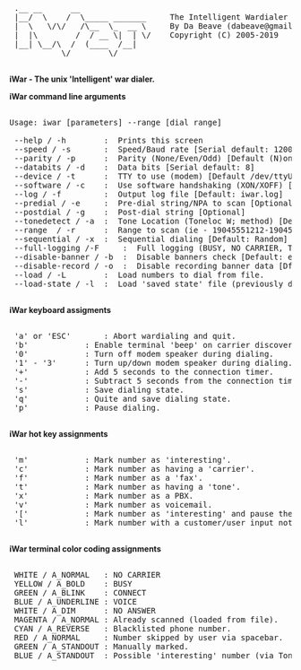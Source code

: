 <pre>
 .__ __      __                   
 |__/  \    /  \_____ _______     The Intelligent Wardialer
 |  \   \/\/   /\__  \_  __ \     By Da Beave (dabeave@gmail.com / Twitter: @dabeave)
 |  |\        /  / __ \|  | \/    Copyright (C) 2005-2019
 |__| \__/\  /  (____  /__|       
           \/        \/ 

</pre>

__iWar - The unix 'Intelligent' war dialer.__




__iWar command line arguments__

<pre>

Usage: iwar [parameters] --range [dial range]

 --help / -h 		:  Prints this screen
 --speed / -s 		:  Speed/Baud rate [Serial default: 1200]
 --parity / -p 		:  Parity (None/Even/Odd) [Default (N)one]
 --databits / -d 	:  Data bits [Serial default: 8]
 --device / -t 		:  TTY to use (modem) [Default /dev/ttyUSB0]
 --software / -c	:  Use software handshaking (XON/XOFF) [Default is hardware flow control]
 --log / -f 		:  Output log file [Default: iwar.log]
 --predial / -e 	:  Pre-dial string/NPA to scan [Optional]
 --postdial / -g 	:  Post-dial string [Optional]
 --tonedetect / -a 	:  Tone Location (Toneloc W; method) [Default: disabled]
 --range  / -r 		:  Range to scan (ie - 19045551212-19045551313)
 --sequential / -x 	:  Sequential dialing [Default: Random]
 --full-logging /-F 	:  Full logging (BUSY, NO CARRIER, Timeouts, Skipped, etc)
 --disable-banner / -b 	:  Disable banners check [Default: enabled]
 --disable-record / -o 	:  Disable recording banner data [Dfault: enabled].
 --load / -L 		:  Load numbers to dial from file.
 --load-state / -l 	:  Load 'saved state' file (previously dialed numbers)

</pre>

__iWar keyboard assigments__

<pre>

 'a' or 'ESC'		: Abort wardialing and quit.
 'b'			: Enable terminal 'beep' on carrier discovery.
 '0'			: Turn off modem speaker during dialing.
 '1' - '3'		: Turn up/down modem speaker during dialing.
 '+'			: Add 5 seconds to the connection timer.
 '-'			: Subtract 5 seconds from the connection timer.
 's'			: Save dialing state.
 'q'			: Quite and save dialing state.
 'p'			: Pause dialing.

</pre>

__iWar hot key assignments__

<pre>

 'm'			: Mark number as 'interesting'.
 'c'			: Mark number as having a 'carrier'.
 'f'			: Mark number as a 'fax'.
 't'			: Mark number as having a 'tone'.
 'x'			: Mark number as a PBX.
 'v'			: Mark number as voicemail.
 '['			: Mark number as 'interesting' and pause the scan.
 'l'			: Mark number with a customer/user input note.

</pre>

__iWar terminal color coding assignments__

<pre>

 WHITE / A_NORMAL	: NO CARRIER
 YELLOW / A_BOLD	: BUSY
 GREEN / A_BLINK	: CONNECT
 BLUE / A_UNDERLINE	: VOICE
 WHITE / A_DIM		: NO ANSWER
 MAGENTA / A_NORMAL	: Already scanned (loaded from file).
 CYAN / A_REVERSE	: Blacklisted phone number.
 RED / A_NORMAL		: Number skipped by user via spacebar.
 GREEN / A_STANDOUT	: Manually marked.
 BLUE / A_STANDOUT	: Possible 'interesting' number (via Toneloc W;).

</pre>

